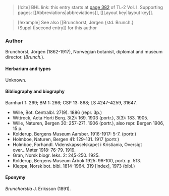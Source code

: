 > [!cite] BHL link: this entry starts at [page 382](https://www.biodiversitylibrary.org/item/103414#page/430/mode/1up) of TL-2 Vol. I.
> Supporting pages: [[Abbreviations|abbreviations]], [[Layout key|layout key]].

> [!example] See also [[Brunchorst, Jørgen {std. Brunch.} (Suppl.)|second entry]] for this author

### Author

Brunchorst, Jörgen (1862-1917), Norwegian botanist, diplomat and museum director. (*Brunch.*).

#### Herbarium and types

Unknown.

#### Bibliography and biography

Barnhart 1: 269; BM 1: 266; CSP 13: 868; LS 4247-4259, 31647.
- Wille, Bot. Centralbl. 27(9). 1886 (repr. 3p.)
- Wittrock, Acta Horti Berg. 3(2): 169. 1903 (portr.), 3(3): 183. 1905.
- Wille, Naturen, Bergen 30: 257-271. 1906 (portr.), also repr. Bergen 1906, 15 p.
- Kolderup, Bergens Museum Aarsber. 1916-1917: 5-7. (portr.)
- Holmboe, Naturen, Bergen 41: 129-131. 1917 (portr.)
- Holmboe, Forhandl. Videnskapsselskapet i Kristiania, Oversigt over...Møter 1918: 76-79. 1919.
- Gran, Norsk biogr. leks. 2: 245-250. 1925.
- Kolderup, Bergens Museum Årbok 1925: 96-100, portr. p. 513.
- Kleppa, Norsk bot. bibl. 1814-1964. 319 \[index\], 1973 (bibl.)

#### Eponymy

*Brunchorstia* J. Eriksson (1891).

